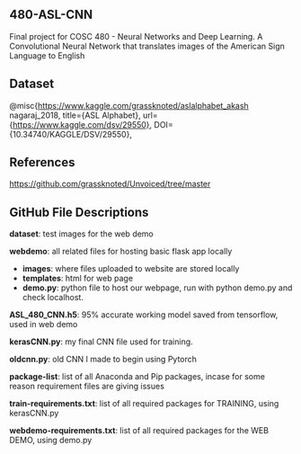 ## 480-ASL-CNN
Final project for COSC 480 - Neural Networks and Deep Learning. A Convolutional Neural Network that translates images of the American Sign Language to English

## Dataset
@misc{https://www.kaggle.com/grassknoted/aslalphabet_akash nagaraj_2018,
title={ASL Alphabet},
url={https://www.kaggle.com/dsv/29550},
DOI={10.34740/KAGGLE/DSV/29550},

## References
https://github.com/grassknoted/Unvoiced/tree/master

## GitHub File Descriptions
**dataset**: test images for the web demo

**webdemo**: all related files for hosting basic flask app locally
  - **images**: where files uploaded to website are stored locally
  - **templates**: html for web page
  - **demo.py**: python file to host our webpage, run with python demo.py and check localhost.

**ASL_480_CNN.h5**: 95% accurate working model saved from tensorflow, used in web demo

**kerasCNN.py**: my final CNN file used for training.

**oldcnn.py**: old CNN I made to begin using Pytorch

**package-list**: list of all Anaconda and Pip packages, incase for some reason requirement files are giving issues

**train-requirements.txt**: list of all required packages for TRAINING, using kerasCNN.py

**webdemo-requirements.txt**: list of all required packages for the WEB DEMO, using demo.py
